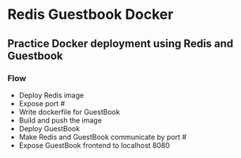 # Redis Guestbook Docker

## Practice Docker deployment using Redis and Guestbook

### Flow
- Deploy Redis image
- Expose port #
- Write dockerfile for GuestBook 
- Build and push the image
- Deploy GuestBook
- Make Redis and GuestBook communicate by port #
- Expose GuestBook frontend to localhost 8080
